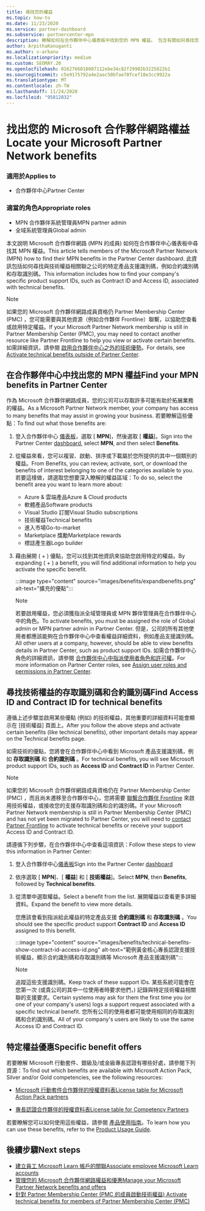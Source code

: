 ```yaml
---
title: 尋找您的權益
ms.topic: how-to
ms.date: 11/23/2020
ms.service: partner-dashboard
ms.subservice: partnercenter-mpn
description: 瞭解如何在合作夥伴中心儀表板中找到您的 MPN 權益。 包含有關如何尋找您的存取識別碼和合約識別碼以獲得技術權益的資訊。
author: ArpithaKanuganti
ms.author: v-arkanu
ms.localizationpriority: medium
ms.custom: SEOMAY.20
ms.openlocfilehash: 0162766018087112ebe34c82f29902b3225822b1
ms.sourcegitcommit: c5e9175792a4e2aac50bfae78fcef18e3cc9922a
ms.translationtype: MT
ms.contentlocale: zh-TW
ms.lasthandoff: 11/24/2020
ms.locfileid: "95812832"
---
```

# <a name="locate-your-microsoft-partner-network-benefits"></a><span data-ttu-id="ac7e7-104">找出您的 Microsoft 合作夥伴網路權益</span><span class="sxs-lookup"><span data-stu-id="ac7e7-104">Locate your Microsoft Partner Network benefits</span></span> 

### <a name="applies-to"></a><span data-ttu-id="ac7e7-105">適用於</span><span class="sxs-lookup"><span data-stu-id="ac7e7-105">Applies to</span></span>

- <span data-ttu-id="ac7e7-106">合作夥伴中心</span><span class="sxs-lookup"><span data-stu-id="ac7e7-106">Partner Center</span></span>

### <a name="appropriate-roles"></a><span data-ttu-id="ac7e7-107">適當的角色</span><span class="sxs-lookup"><span data-stu-id="ac7e7-107">Appropriate roles</span></span>

- <span data-ttu-id="ac7e7-108">MPN 合作夥伴系統管理員</span><span class="sxs-lookup"><span data-stu-id="ac7e7-108">MPN partner admin</span></span>
- <span data-ttu-id="ac7e7-109">全域系統管理員</span><span class="sxs-lookup"><span data-stu-id="ac7e7-109">Global admin</span></span>

<span data-ttu-id="ac7e7-110">本文說明 Microsoft 合作夥伴網路 (MPN 的成員) 如何在合作夥伴中心儀表板中尋找其 MPN 權益。</span><span class="sxs-lookup"><span data-stu-id="ac7e7-110">This article tells members of the Microsoft Partner Network (MPN) how to find their MPN benefits in the Partner Center dashboard.</span></span> <span data-ttu-id="ac7e7-111">此資訊包括如何尋找與技術權益相關聯之公司的特定產品支援識別碼，例如合約識別碼和存取識別碼。</span><span class="sxs-lookup"><span data-stu-id="ac7e7-111">This information includes how to find your company's specific product support IDs, such as Contract ID and Access ID, associated with technical benefits.</span></span>

>[!NOTE]
> <span data-ttu-id="ac7e7-112">如果您的 Microsoft 合作夥伴網路成員資格仍 Partner Membership Center (PMC) ，您可能需要與其他資源（例如合作夥伴 Frontline）聯繫，以協助您查看或啟用特定權益。</span><span class="sxs-lookup"><span data-stu-id="ac7e7-112">If your Microsoft Partner Network membership is still in Partner Membership Center (PMC), you may need to contact another resource like Partner Frontline to help you view or activate certain benefits.</span></span> <span data-ttu-id="ac7e7-113">如需詳細資訊，請參閱 [啟用合作夥伴中心之外的技術優勢](partner-membership-center-tech-benefits-activate.md)。</span><span class="sxs-lookup"><span data-stu-id="ac7e7-113">For details, see [Activate technical benefits outside of Partner Center](partner-membership-center-tech-benefits-activate.md).</span></span>

## <a name="find-your-mpn-benefits-in-partner-center"></a><span data-ttu-id="ac7e7-114">在合作夥伴中心中找出您的 MPN 權益</span><span class="sxs-lookup"><span data-stu-id="ac7e7-114">Find your MPN benefits in Partner Center</span></span>

<span data-ttu-id="ac7e7-115">作為 Microsoft 合作夥伴網路成員，您的公司可以存取許多可能有助於拓展業務的權益。</span><span class="sxs-lookup"><span data-stu-id="ac7e7-115">As a Microsoft Partner Network member, your company has access to many benefits that may assist in growing your business.</span></span> <span data-ttu-id="ac7e7-116">若要瞭解這些優點：</span><span class="sxs-lookup"><span data-stu-id="ac7e7-116">To find out what those benefits are:</span></span>

1. <span data-ttu-id="ac7e7-117">登入合作夥伴中心 [儀表板](https://partner.microsoft.com/dashboard/home)，選取 [ **MPN**]，然後選取 [ **權益**]。</span><span class="sxs-lookup"><span data-stu-id="ac7e7-117">Sign into the Partner Center [dashboard](https://partner.microsoft.com/dashboard/home), select **MPN**, and then select **Benefits**.</span></span>

2. <span data-ttu-id="ac7e7-118">從權益來看，您可以複習、啟動、排序或下載屬於您所提供的其中一個類別的權益。</span><span class="sxs-lookup"><span data-stu-id="ac7e7-118">From Benefits, you can review, activate, sort, or download the benefits of interest belonging to one of the categories available to you.</span></span> <span data-ttu-id="ac7e7-119">若要這樣做，請選取您想要深入瞭解的權益區域：</span><span class="sxs-lookup"><span data-stu-id="ac7e7-119">To do so, select the benefit area you want to learn more about:</span></span>

   - <span data-ttu-id="ac7e7-120">Azure & 雲端產品</span><span class="sxs-lookup"><span data-stu-id="ac7e7-120">Azure & Cloud products</span></span>
   - <span data-ttu-id="ac7e7-121">軟體產品</span><span class="sxs-lookup"><span data-stu-id="ac7e7-121">Software products</span></span>
   - <span data-ttu-id="ac7e7-122">Visual Studio 訂閱</span><span class="sxs-lookup"><span data-stu-id="ac7e7-122">Visual Studio subscriptions</span></span>
   - <span data-ttu-id="ac7e7-123">技術權益</span><span class="sxs-lookup"><span data-stu-id="ac7e7-123">Technical benefits</span></span>
   - <span data-ttu-id="ac7e7-124">進入市場</span><span class="sxs-lookup"><span data-stu-id="ac7e7-124">Go-to-market</span></span>
   - <span data-ttu-id="ac7e7-125">Marketplace 獎勵</span><span class="sxs-lookup"><span data-stu-id="ac7e7-125">Marketplace rewards</span></span>
   - <span data-ttu-id="ac7e7-126">標誌產生器</span><span class="sxs-lookup"><span data-stu-id="ac7e7-126">Logo builder</span></span>

3. <span data-ttu-id="ac7e7-127">藉由展開 ( + ) 優點，您可以找到其他資訊來協助您啟用特定的權益。</span><span class="sxs-lookup"><span data-stu-id="ac7e7-127">By expanding ( + ) a benefit, you will find additional information to help you activate the specific benefit.</span></span>

   :::image type="content" source="images/benefits/expandbenefits.png" alt-text="擴充的優點":::

   > [!NOTE]
   > <span data-ttu-id="ac7e7-129">若要啟用權益，您必須獲指派全域管理員或 MPN 夥伴管理員在合作夥伴中心中的角色。</span><span class="sxs-lookup"><span data-stu-id="ac7e7-129">To activate benefits, you must be assigned the role of Global admin or MPN partner admin in Partner Center.</span></span> <span data-ttu-id="ac7e7-130">但是，公司的所有其他使用者都應該能夠在合作夥伴中心中查看權益詳細資料，例如產品支援識別碼。</span><span class="sxs-lookup"><span data-stu-id="ac7e7-130">All other users at a company, however, should be able to view benefits details in Partner Center, such as product support IDs.</span></span> <span data-ttu-id="ac7e7-131">如需合作夥伴中心角色的詳細資訊，請參閱 [合作夥伴中心中指派使用者角色和許可權](permissions-overview.md)。</span><span class="sxs-lookup"><span data-stu-id="ac7e7-131">For more information on Partner Center roles, see [Assign user roles and permissions in Partner Center](permissions-overview.md).</span></span>

## <a name="find-access-id-and-contract-id-for-technical-benefits"></a><span data-ttu-id="ac7e7-132">尋找技術權益的存取識別碼和合約識別碼</span><span class="sxs-lookup"><span data-stu-id="ac7e7-132">Find Access ID and Contract ID for technical benefits</span></span>

<span data-ttu-id="ac7e7-133">遵循上述步驟並啟用某些優點 (例如) 的技術權益，其他重要的詳細資料可能會顯示在 [技術權益] 頁面上。</span><span class="sxs-lookup"><span data-stu-id="ac7e7-133">After you follow the above steps and activate certain benefits (like technical benefits), other important details may appear on the Technical benefits page.</span></span>

<span data-ttu-id="ac7e7-134">如需技術的優點，您將會在合作夥伴中心中看到 Microsoft 產品支援識別碼，例如 **存取識別碼** 和 **合約識別碼** 。</span><span class="sxs-lookup"><span data-stu-id="ac7e7-134">For technical benefits, you will see Microsoft product support IDs, such as **Access ID** and **Contract ID** in Partner Center.</span></span>

>[!NOTE]
> <span data-ttu-id="ac7e7-135">如果您的 Microsoft 合作夥伴網路成員資格仍在 Partner Membership Center (PMC) ，而且尚未遷移至合作夥伴中心，您將需要 [聯繫合作夥伴 Frontline](partner-membership-center-tech-benefits-activate.md) 來啟用技術權益，或接收您的支援存取識別碼和合約識別碼。</span><span class="sxs-lookup"><span data-stu-id="ac7e7-135">If your Microsoft Partner Network membership is still in Partner Membership Center (PMC) and has not yet been migrated to Partner Center, you will need to [contact Partner Frontline](partner-membership-center-tech-benefits-activate.md) to activate technical benefits or receive your support Access ID and Contract ID.</span></span>

 <span data-ttu-id="ac7e7-136">請遵循下列步驟，在合作夥伴中心中查看這項資訊：</span><span class="sxs-lookup"><span data-stu-id="ac7e7-136">Follow these steps to view this information in Partner Center:</span></span>

1. <span data-ttu-id="ac7e7-137">登入合作夥伴中心[儀表板](https://partner.microsoft.com/dashboard/home)</span><span class="sxs-lookup"><span data-stu-id="ac7e7-137">Sign into the Partner Center [dashboard](https://partner.microsoft.com/dashboard/home)</span></span>

2. <span data-ttu-id="ac7e7-138">依序選取 [ **MPN**]、[ **權益**] 和 [ **技術權益**]。</span><span class="sxs-lookup"><span data-stu-id="ac7e7-138">Select **MPN**, then **Benefits**, followed by **Technical benefits**.</span></span>

3. <span data-ttu-id="ac7e7-139">從清單中選取權益。</span><span class="sxs-lookup"><span data-stu-id="ac7e7-139">Select a benefit from the list.</span></span> <span data-ttu-id="ac7e7-140">展開權益以查看更多詳細資料。</span><span class="sxs-lookup"><span data-stu-id="ac7e7-140">Expand the benefit to view more details.</span></span> 

   <span data-ttu-id="ac7e7-141">您應該會看到指派給此權益的特定產品支援 **合約識別碼** 和 **存取識別碼** 。</span><span class="sxs-lookup"><span data-stu-id="ac7e7-141">You should see the specific product support **Contract ID** and **Access ID** assigned to this benefit.</span></span>  

   :::image type="content" source="images/benefits/technical-benefits-show-contract-id-access-id.png" alt-text="範例黃金核心專長認證支援技術權益，顯示合約識別碼和存取識別碼等 Microsoft 產品支援識別碼":::

   > [!NOTE]
   > <span data-ttu-id="ac7e7-143">追蹤這些支援識別碼。</span><span class="sxs-lookup"><span data-stu-id="ac7e7-143">Keep track of these support IDs.</span></span> <span data-ttu-id="ac7e7-144">某些系統可能會在您第一次 (或貴公司的其中一位使用者時要求他們，) 記錄與特定技術權益相關聯的支援要求。</span><span class="sxs-lookup"><span data-stu-id="ac7e7-144">Certain systems may ask for them the first time you (or one of your company's users) logs a support request associated with a specific technical benefit.</span></span> <span data-ttu-id="ac7e7-145">您所有公司的使用者都可能使用相同的存取識別碼和合約識別碼。</span><span class="sxs-lookup"><span data-stu-id="ac7e7-145">All of your company's users are likely to use the same Access ID and Contract ID.</span></span>

## <a name="specific-benefit-offers"></a><span data-ttu-id="ac7e7-146">特定權益優惠</span><span class="sxs-lookup"><span data-stu-id="ac7e7-146">Specific benefit offers</span></span>

<span data-ttu-id="ac7e7-147">若要瞭解 Microsoft 行動套件、銀級及/或金級專長認證有哪些好處，請參閱下列資源：</span><span class="sxs-lookup"><span data-stu-id="ac7e7-147">To find out which benefits are available with Microsoft Action Pack, Silver and/or Gold competencies, see the following resources:</span></span>

- [<span data-ttu-id="ac7e7-148">Microsoft 行動套件合作夥伴的授權資料表</span><span class="sxs-lookup"><span data-stu-id="ac7e7-148">License table for Microsoft Action Pack partners</span></span>](https://assetsprod.microsoft.com/en-us/microsoft-action-pack-license-table.pdf)

- [<span data-ttu-id="ac7e7-149">專長認證合作夥伴的授權資料表</span><span class="sxs-lookup"><span data-stu-id="ac7e7-149">License table for Competency Partners</span></span>](https://assetsprod.microsoft.com/mpn-maps-software-iur-competency-license-table.docx)

<span data-ttu-id="ac7e7-150">若要瞭解您可以如何使用這些權益，請參閱 [產品使用指南](https://assets.microsoft.com/MPN-MAPS-Product-Usage-Guide.pdf)。</span><span class="sxs-lookup"><span data-stu-id="ac7e7-150">To learn how you can use these benefits,  refer to the [Product Usage Guide](https://assets.microsoft.com/MPN-MAPS-Product-Usage-Guide.pdf).</span></span>

## <a name="next-steps"></a><span data-ttu-id="ac7e7-151">後續步驟</span><span class="sxs-lookup"><span data-stu-id="ac7e7-151">Next steps</span></span>

- [<span data-ttu-id="ac7e7-152">建立員工 Microsoft Learn 帳戶的關聯</span><span class="sxs-lookup"><span data-stu-id="ac7e7-152">Associate employee Microsoft Learn accounts</span></span>](ms-learn-associate.md)
- [<span data-ttu-id="ac7e7-153">管理您的 Microsoft 合作夥伴網路權益和優惠</span><span class="sxs-lookup"><span data-stu-id="ac7e7-153">Manage your Microsoft Partner Network benefits and offers</span></span>](manage-your-partner-network-benefits.md)
- [<span data-ttu-id="ac7e7-154">針對 Partner Membership Center (PMC 的成員啟動技術權益) </span><span class="sxs-lookup"><span data-stu-id="ac7e7-154">Activate technical benefits for members of Partner Membership Center (PMC)</span></span>](partner-membership-center-tech-benefits-activate.md)